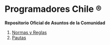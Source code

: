 # Programadores Chile ®
**Repositorio Oficial de Asuntos de la Comunidad**

1. [Normas y Reglas](https://Link)
2. [Pautas](https://github.com/programadoreschile/pautasynormas/blob/master/pautas_oficiales.md)
